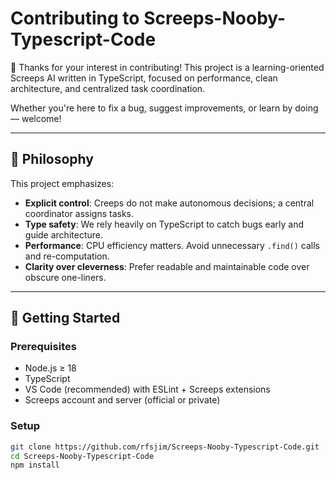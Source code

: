 # Contributing to Screeps-Nooby-Typescript-Code

🎉 Thanks for your interest in contributing! This project is a learning-oriented Screeps AI written in TypeScript, focused on performance, clean architecture, and centralized task coordination.

Whether you're here to fix a bug, suggest improvements, or learn by doing — welcome!

---

## 🧠 Philosophy

This project emphasizes:
- **Explicit control**: Creeps do not make autonomous decisions; a central coordinator assigns tasks.
- **Type safety**: We rely heavily on TypeScript to catch bugs early and guide architecture.
- **Performance**: CPU efficiency matters. Avoid unnecessary `.find()` calls and re-computation.
- **Clarity over cleverness**: Prefer readable and maintainable code over obscure one-liners.

---

## 🚀 Getting Started

### Prerequisites

- Node.js ≥ 18
- TypeScript
- VS Code (recommended) with ESLint + Screeps extensions
- Screeps account and server (official or private)

### Setup

```bash
git clone https://github.com/rfsjim/Screeps-Nooby-Typescript-Code.git
cd Screeps-Nooby-Typescript-Code
npm install
